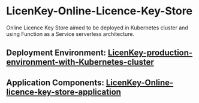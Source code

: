 # LicenKey-Online-Licence-Key-Store
Online Licence Key Store aimed to be deployed in Kubernetes cluster and using Function as a Service serverless architecture.

## Deployment Environment: [LicenKey-production-environment-with-Kubernetes-cluster](https://github.com/gszp1/LicenKey-production-environment-with-Kubernetes-cluster)

## Application Components: [LicenKey-Online-licence-key-store-application](https://github.com/gszp1/LicenKey-Online-licence-key-store-application)

